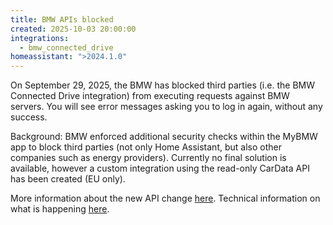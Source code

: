 ```yaml
---
title: BMW APIs blocked
created: 2025-10-03 20:00:00
integrations:
  - bmw_connected_drive
homeassistant: ">2024.1.0"
---
```


On September 29, 2025, the BMW has blocked third parties (i.e. the BMW Connected Drive integration) from executing requests against BMW servers.
You will see error messages asking you to log in again, without any success.

Background: BMW enforced additional security checks within the MyBMW app to block third parties (not only Home Assistant, but also other companies such as energy providers).
Currently no final solution is available, however a custom integration using the read-only CarData API has been created (EU only).

More information about the new API change [here](https://github.com/home-assistant/core/issues/149750).
Technical information on what is happening [here](https://github.com/home-assistant/core/issues/152646#issuecomment-3356106193).
